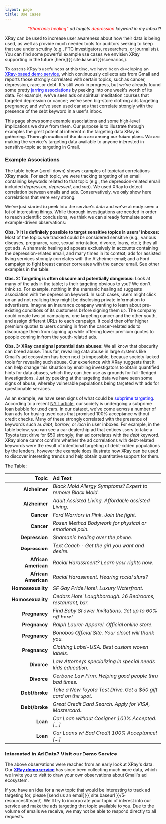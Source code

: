 ```yaml
---
layout: page
title: Use Cases
---
```


<p class = "message" align="right">
    <i><font color="red">"Shamanic healing"</font> ad targets
       <font color="red">depression</font> keyword in my inbox?!</i>
</p>

XRay can be used to increase user awareness about how their data is being used,
as well as provide much needed tools for auditors seeking to keep that use under
scrutiny (e.g., FTC investigators, researchers, or journalists).  You can find
some powerful example use cases we envision XRay supporting in the future
[here]({{ site.baseurl }}/scenarios/).

To assess XRay's usefulness at this time, we have been developing an 
<a href="{{ site.baseurl }}/4-gmail-demo/"><font color="blue">XRay-based demo service</font></a>,
which continuously collects ads from Gmail and reports those strongly correlated
with certain topics, such as cancer, depression, race, or debt.  It's still work
in progress, but we've already found some pretty <font color="blue">jarring
associations</font> by peeking into one week's worth of its data.  For example,
we've seen ads on spiritual meditation courses that targeted depression or cancer;
we've seen big-store clothing ads targeting pregnancy; and we've seen used car
ads that correlate strongly with the presence of the debt keyword in a user's inbox.

This page shows some example associations and some high-level
implications we draw from them.  Our purpose is to illustrate through
examples the great potential inherent in the targeting data XRay is gathering.
Thorough studies of the data are among our future plans.  We are making the
service's targeting data available to anyone interested in sensitive-topic ad
targeting in Gmail.


<h3 id="findings">Example Associations</h3>

The table below (scroll down) shows examples of topic/ad correlations XRay
made.  For each topic, we were tracking targeting of an email containing
keywords related to that topic (e.g., the depression-related email
included *depression*, *depressed*, and *sad*).  We used XRay to
detect correlation between emails and ads. Conservatively, we only
show here correlations that were very strong.

We've just started to peek into the service's data and we've already
seen a lot of interesting things.  While thorough investigations are
needed in order to reach scientific conclusions, we think we can already
formulate some example-driven observations:

**Obs. 1: It is definitely possible to target sensitive topics in users' inboxes:**
Most of the topics we tracked could be considered sensitive (e.g., various
diseases, pregnancy, race, sexual orientation, divorce, loans, etc.); they all
got ads.  A shamanic healing ad appears exclusively in accounts containing the
depression-related email, and many times in its context; ads for assisted living
services strongly correlates with the Alzheimer email; and a Ford campaign to
fight breast cancer correlates with the cancer email.  See other examples in
the table.

**Obs. 2: Targeting is often obscure and potentially dangerous:**
Look at many of the ads in the table; is their targeting obvious to you?
We don't think so. For example, nothing in the shamanic healing ad suggests
association with the depression keyword. In such cases, users might click
on an ad not realizing they might be disclosing private information to
advertisers. Imagine an insurance company wanting to learn about pre-existing
conditions of its customers before signing them up. The company could create
two ad campaigns, one targeting cancer and the other youth, and assign
different URLs to each campaign. It could then offer higher premium
quotes to users coming  in from the cancer-related ads to discourage them from
signing up while offering lower premium quotes to people coming in from the
youth-related ads.

**Obs. 3: XRay can signal potential data abuses:**
We all know that obscurity can breed abuse.  Thus far, revealing data abuse
in large systems like Gmail's ad ecosystem has been next to impossible, because
society lacked tools for revealing such abuse.  Our experience with XRay
suggests that it can help change this situation by enabling investigators to
obtain quantified hints for data abuses, which they can then use as grounds
for full-fledged investigations.  Just by peeking at the targeting data we
have seen some signs of abuse, whereby vulnerable populations being targeted
with ads for questionable services.

As an example, we have seen signs of what could be <font color="blue">subprime
targeting</font>.  According to a recent
[NYT article](http://dealbook.nytimes.com/2014/07/19/in-a-subprime-bubble-for-used-cars-unfit-borrowers-pay-sky-high-rates/?_php=true&_type=blogs&_r=0),
our society is undergoing a subprime loan bubble for used cars.
In our dataset, we've come across a number of loan ads for buying used
cars that promised 100% acceptance without credit checks. Many of these
strongly correlated with the presence of keywords such as *debt*, *borrow*, or
*loan* in user inboxes.  For example, in the table below, you can see a car
dealership ad that entices users to take a Toyota test drive for $50 strongly;
that ad correlates with the *debt* keyword.  XRay alone cannot confirm whether
the ad correlations with debt-related keywords were the result of intentional
targeting of debt-ridden populations by the lenders, however the example
does illustrate how XRay can be used to discover interesting trends and help
obtain quantitative support for them.

The Table:

<font size="3.5pt">

| Topic               | Ad Text                                                          |
| -------------------:|:---------------------------------------------------------------- |
| **Alzheimer**       | *Black Mold Allergy Symptoms? Expert to remove Black Mold.*      |
| **Alzheimer**       | *Adult Assisted Living. Affordable assisted Living.*             |
| **Cancer**          | *Ford Warriors in Pink. Join the fight.*                         |
| **Cancer**          | *Rosen Method Bodywork for physical or emotional pain.*          |
| **Depression**      | *Shamanic healing over the phone.*                               |
| **Depression**      | *Text Coach - Get the girl you want and desire.*                 |
| **African American**| *Racial Harassment? Learn your rights now.*                     |
| **African American**| *Racial Harassment. Hearing racial slurs?*                      |
| **Homosexuality**   | *SF Gay Pride Hotel. Luxury Waterfront.*                         |
| **Homosexuality**   | *Cedars Hotel Loughborough. 36 Bedrooms, restaurant, bar.*       |
| **Pregnancy**       | *Find Baby Shower Invitations. Get up to 60% off here!*          |
| **Pregnancy**       | *Ralph Lauren Apparel.  Official online store.*                  |
| **Pregnancy**       | *Bonobos Official Site. Your closet will thank you.*             |
| **Pregnancy**       | *Clothing Label-USA. Best custom woven labels.*                  |
| **Divorce**         | *Law Attorneys specializing in special needs kids education.*    |
| **Divorce**         | *Cerbone Law Firm. Helping good people thru bad times.*          |
| **Debt/broke**      | *Take a New Toyota Test Drive. Get a $50 gift card on the spot.* |
| **Debt/broke**      | *Great Credit Card Search.  Apply for VISA, Mastercard...*       |
| **Loan**            | *Car Loan without Cosigner 100% Accepted. [...]*                 |
| **Loan**            | *Car Loans w/ Bad Credit 100% Acceptance! [...]*                 |

</font>


### Interested in Ad Data?  Visit our Demo Service

The above observations were reached from an early look at XRay's data.
Our <a href="{{ site.baseurl }}/4-gmail-demo/"><font color="blue"><b>XRay demo
service</b></font></a> has since been collecting much more data, which we
invite you to visit to draw your own observations about Gmail's ad ecosystem.

If you have an idea for a new topic that would be interesting to track ad
targeting for, please [send us an email]({{ site.baseurl }}/5-resources#team/).  We'll try to
incorporate your topic of interest into our service and make the ads
targeting that topic available to you.  Due to the volume of emails we receive,
we may not be able to respond directly to all requests.

